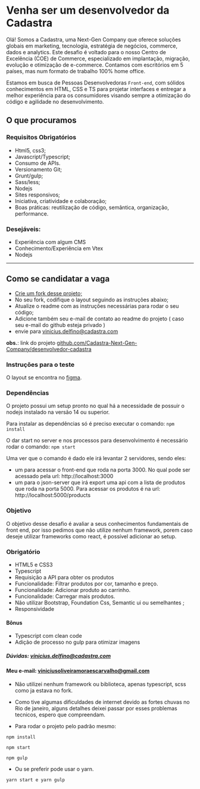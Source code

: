 # Venha ser um desenvolvedor da Cadastra

Olá! Somos a Cadastra, uma Next-Gen Company que oferece soluções globais em marketing, tecnologia, estratégia de negócios, commerce, dados e analytics. Este desafio é voltado para o nosso Centro de Excelência (COE) de Commerce, especializado em implantação, migração, evolução e otimização de e-commerce.  Contamos com escritórios em 5 países, mas num formato de trabalho 100% home office.

Estamos em busca de Pessoas Desenvolvedoras `Front-end`, com sólidos conhecimentos em HTML, CSS e TS para projetar interfaces e entregar a melhor experiência para os consumidores visando sempre a otimização do código e agilidade no desenvolvimento.

## O que procuramos

### Requisitos Obrigatórios

- Html5, css3;
- Javascript/Typescript;
- Consumo de APIs.
- Versionamento Git;
- Grunt/gulp;
- Sass/less;
- Nodejs
- Sites responsivos;
- Iniciativa, criatividade e colaboração;
- Boas práticas: reutilização de código, semântica, organização, performance.

### Desejáveis:

- Experiência com algum CMS
- Conhecimento/Experiência em Vtex
- Nodejs

----

## Como se candidatar a vaga

- [Crie um fork desse projeto;](https://github.com/Cadastra-Next-Gen-Company/desenvolvedor-cadastra/fork)
- No seu fork, codifique o layout seguindo as instruções abaixo;
- Atualize o readme com as instruções necessárias para rodar o seu código;
- Adicione também seu e-mail de contato ao readme do projeto ( caso seu e-mail do github esteja privado )
- envie para [vinicius.delfino@cadastra.com](mailto:vinicius.delfino@cadastra.com?subject=Vaga%20DEV%20-%20Cadastra)


**obs.**: link do projeto [github.com/Cadastra-Next-Gen-Company/desenvolvedor-cadastra](https://github.com/Cadastra-Next-Gen-Company/desenvolvedor-cadastra)

### Instruções para o teste

O layout se encontra no [figma](https://www.figma.com/file/Z5RCG3Ewzwm7XIPuhMUsBZ/Desafio-Cadastra?type=design&node-id=0%3A1&mode=design&t=A0G2fRjMSrcQjchw-1).

### Dependências

O projeto possui um setup pronto no qual há a necessidade de possuir o nodejs instalado na versão 14 ou superior.

Para instalar as dependências só é preciso executar o comando: `npm install`

O dar start no server e nos processos para desenvolvimento é necessário rodar o comando: `npm start `

Uma ver que o comando é dado ele irá levantar 2 servidores, sendo eles:
 - um para acessar o front-end que roda na porta 3000. No qual pode ser acessado pela url: http://localhost:3000
 - um para o json-server que irá export uma api com a lista de produtos que roda na porta 5000. Para acessar os produtos é na url:  http://localhost:5000/products

### Objetivo

O objetivo desse desafio é avaliar a seus conhecimentos fundamentais de front end, por isso pedimos que não utilize nenhum framework, porem caso deseje utilizar frameworks como react, é possível adicionar ao setup.
### Obrigatório

- HTML5 e CSS3
- Typescript
- Requisição a API para obter os produtos
- Funcionalidade: Filtrar produtos por cor, tamanho e preço.
- Funcionalidade: Adicionar produto ao carrinho.
- Funcionalidade: Carregar mais produtos.
- Não utilizar Bootstrap, Foundation Css, Semantic ui ou semelhantes ;
- Responsividade

#### Bônus

- Typescript com clean code
- Adição de processo no gulp para otimizar imagens

##### Dúvidas: [vinicius.delfino@cadastra.com](mailto:vinicius.delfino@cadastra.com?subject=Dúvida%20Vaga%20DEV%20-%20Cadastra)

#### Meu e-mail: [viniciusoliveiramoraescarvalho@gmail.com](mailto:viniciusoliveiramoraescarvalho@gmail.com)

- Não utilizei nenhum framework ou biblioteca, apenas typescript, scss como ja estava no fork.
- Como tive algumas dificuldades de internet devido as fortes chuvas no Rio de janeiro, alguns detalhes deixei passar por esses problemas tecnicos, espero que compreendam.

- Para rodar o projeto pelo padrão mesmo:

```
npm install

npm start

npm gulp

```

- Ou se preferir pode usar o yarn.

```
yarn start e yarn gulp

```
